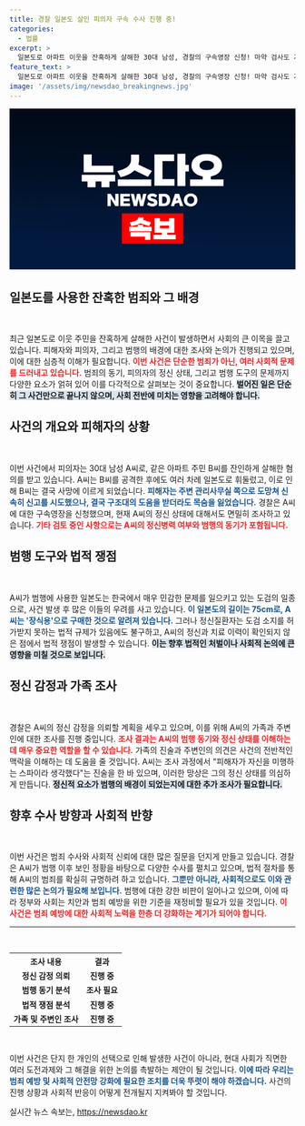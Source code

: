 ```yaml
---
title: 경찰 일본도 살인 피의자 구속 수사 진행 중!
categories:
  - 법률
excerpt: >
  일본도로 아파트 이웃을 잔혹하게 살해한 30대 남성, 경찰의 구속영장 신청! 마약 검사도 거부한 A씨의 정신 상태에 대한 조사가 진행 중이다. 과연 숨겨진 진실은 무엇일까? 클릭하여 더 알아보세요!
feature_text: >
  일본도로 아파트 이웃을 잔혹하게 살해한 30대 남성, 경찰의 구속영장 신청! 마약 검사도 거부한 A씨의 정신 상태에 대한 조사가 진행 중이다. 과연 숨겨진 진실은 무엇일까? 클릭하여 더 알아보세요!
image: '/assets/img/newsdao_breakingnews.jpg'
---
```


<p><img src="/assets/img/newsdao_breakingnews.jpg" alt="flaretime 속보" /></p>

<h2 data-ke-size="size26">일본도를 사용한 잔혹한 범죄와 그 배경</h2>

<p data-ke-size="size16">&nbsp;</p>

<p>최근 일본도로 이웃 주민을 잔혹하게 살해한 사건이 발생하면서 사회의 큰 이목을 끌고 있습니다. 피해자와 피의자, 그리고 범행의 배경에 대한 조사와 논의가 진행되고 있으며, 이에 대한 심층적 이해가 필요합니다. <b><span style="color: #ee2323;">이번 사건은 단순한 범죄가 아닌, 여러 사회적 문제를 드러내고 있습니다.</span></b> 범죄의 동기, 피의자의 정신 상태, 그리고 범행 도구의 문제까지 다양한 요소가 얽혀 있어 이를 다각적으로 살펴보는 것이 중요합니다. <b><span style="background-color: #21538527;">벌어진 일은 단순히 그 사건만으로 끝나지 않으며, 사회 전반에 미치는 영향을 고려해야 합니다.</span></b></p>

<h2 data-ke-size="size26">사건의 개요와 피해자의 상황</h2>

<p data-ke-size="size16">&nbsp;</p>

<p>이번 사건에서 피의자는 30대 남성 A씨로, 같은 아파트 주민 B씨를 잔인하게 살해한 혐의를 받고 있습니다. A씨는 B씨를 공격한 후에도 여러 차례 일본도로 휘둘렀고, 이로 인해 B씨는 결국 사망에 이르게 되었습니다. <b><span style="color: #1a5490;">피해자는 주변 관리사무실 쪽으로 도망쳐 신속히 신고를 시도했으나, 결국 구조대의 도움을 받더라도 목숨을 잃었습니다.</span></b> 경찰은 A씨에 대한 구속영장을 신청했으며, 현재 A씨의 정신 상태에 대해서도 면밀히 조사하고 있습니다. <b><span style="color: #ee2323;">기타 검토 중인 사항으로는 A씨의 정신병력 여부와 범행의 동기가 포함됩니다.</span></b></p>

<h2 data-ke-size="size26">범행 도구와 법적 쟁점</h2>

<p data-ke-size="size16">&nbsp;</p>

<p>A씨가 범행에 사용한 일본도는 한국에서 매우 민감한 문제를 일으키고 있는 도검의 일종으로, 사건 발생 후 많은 이들의 우려를 사고 있습니다. <b><span style="color: #1a5490;">이 일본도의 길이는 75cm로, A씨는 '장식용'으로 구매한 것으로 알려져 있습니다.</span></b> 그러나 정신질환자는 도검 소지를 허가받지 못하는 법적 규제가 있음에도 불구하고, A씨의 정신과 치료 이력이 확인되지 않은 점에서 법적 쟁점이 발생할 수 있습니다. <b><span style="background-color: #21538527;">이는 향후 법적인 처벌이나 사회적 논의에 큰 영향을 미칠 것으로 보입니다.</span></b></p>

<h2 data-ke-size="size26">정신 감정과 가족 조사</h2>

<p data-ke-size="size16">&nbsp;</p>

<p>경찰은 A씨의 정신 감정을 의뢰할 계획을 세우고 있으며, 이를 위해 A씨의 가족과 주변인에 대한 조사를 진행 중입니다. <b><span style="color: #ee2323;">조사 결과는 A씨의 범행 동기와 정신 상태를 이해하는 데 매우 중요한 역할을 할 수 있습니다.</span></b> 가족의 진술과 주변인의 의견은 사건의 전반적인 맥락을 이해하는 데 도움을 줄 것입니다. A씨는 조사 과정에서 "피해자가 자신을 미행하는 스파이라 생각했다"는 진술을 한 바 있으며, 이러한 망상은 그의 정신 상태를 의심하게 만듭니다. <b><span style="background-color: #21538527;">정신적 요소가 범행의 배경이 되었는지에 대한 추가 조사가 필요합니다.</span></b></p>

<h2 data-ke-size="size26">향후 수사 방향과 사회적 반향</h2>

<p data-ke-size="size16">&nbsp;</p>

<p>이번 사건은 범죄 수사와 사회적 신뢰에 대한 많은 질문을 던지게 만들고 있습니다. 경찰은 A씨가 범행 이후 보인 정황을 바탕으로 다양한 수사를 펼치고 있으며, 법적 절차를 통해 A씨의 범죄를 확실히 규명하려 하고 있습니다. <b><span style="color: #1a5490;">그뿐만 아니라, 사회적으로도 이와 관련한 많은 논의가 필요해 보입니다.</span></b> 범행에 대한 강한 비판이 일어나고 있으며, 이에 따라 정부와 사회는 치안과 범죄 예방을 위한 기준을 재정비할 필요가 있을 것입니다. <b><span style="color: #ee2323;">이 사건은 범죄 예방에 대한 사회적 노력을 한층 더 강화하는 계기가 되어야 합니다.</span></b></p>

<hr>

<p data-ke-size="size16">&nbsp;</p>

<table>
    <tr>
        <th style="text-align: center;"><b>조사 내용</b></th>
        <th style="text-align: center;"><b>결과</b></th>
    </tr>
    <tr>
        <td style="text-align: center; height: 17px;"><b>정신 감정 의뢰</b></td>
        <td style="text-align: center; height: 17px;"><b>진행 중</b></td>
    </tr>
    <tr>
        <td style="text-align: center; height: 17px;"><b>범행 동기 분석</b></td>
        <td style="text-align: center; height: 17px;"><b>조사 필요</b></td>
    </tr>
    <tr>
        <td style="text-align: center; height: 17px;"><b>법적 쟁점 분석</b></td>
        <td style="text-align: center; height: 17px;"><b>진행 중</b></td>
    </tr>
    <tr>
        <td style="text-align: center; height: 17px;"><b>가족 및 주변인 조사</b></td>
        <td style="text-align: center; height: 17px;"><b>진행 중</b></td>
    </tr>
</table>

<p data-ke-size="size16">&nbsp;</p>

<p>이번 사건은 단지 한 개인의 선택으로 인해 발생한 사건이 아니라, 현대 사회가 직면한 여러 도전과제와 그 해결을 위한 논의를 촉발하는 제안이 될 것입니다. <b><span style="color: #1a5490;">이에 따라 우리는 범죄 예방 및 사회적 안전망 강화에 필요한 조치를 더욱 뚜렷이 해야 하겠습니다.</span></b> 사건의 진행 상황과 사회적 반응이 어떻게 전개될지 지켜봐야 할 것입니다.</p>
실시간 뉴스 속보는, <a href="https://newsdao.kr" rel="dofollow">https://newsdao.kr</a>


